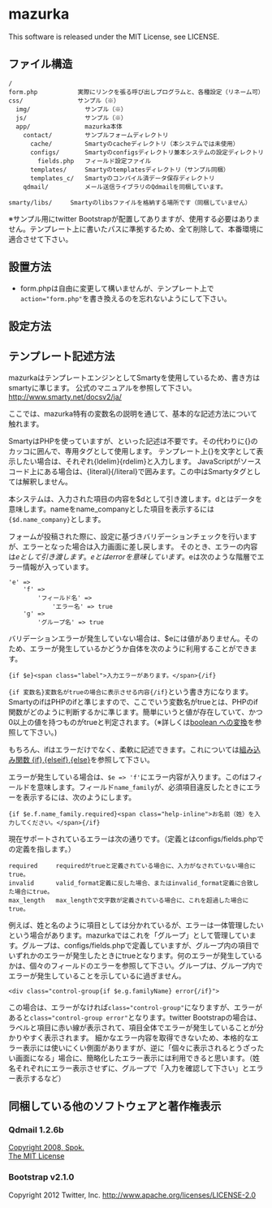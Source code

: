 mazurka
=======
This software is released under the MIT License, see LICENSE.

ファイル構造
------------
    /  
    form.php           実際にリンクを張る呼び出しプログラムと、各種設定（リネーム可）
    css/               サンプル（※）
      img/               サンプル（※）
      js/                サンプル（※）
      app/               mazurka本体
        contact/         サンプルフォームディレクトリ
          cache/         Smartyのcacheディレクトリ（本システムでは未使用）
          configs/       Smartyのconfigsディレクトリ兼本システムの設定ディレクトリ
            fields.php   フィールド設定ファイル
          templates/     Smartyのtemplatesディレクトリ（サンプル同梱）
          templates_c/   Smartyのコンパイル済データ保存ディレクトリ
        qdmail/          メール送信ライブラリのQdmailを同梱しています。
        smarty/libs/     Smartyのlibsファイルを格納する場所です（同梱していません）

※サンプル用にtwitter Bootstrapが配置してありますが、使用する必要はありません。テンプレート上に書いたパスに準拠するため、全て削除して、本番環境に適合させて下さい。


設置方法
--------
- form.phpは自由に変更して構いませんが、テンプレート上で`action="form.php"`を書き換えるのを忘れないようにして下さい。

設定方法
--------

テンプレート記述方法
--------------------
mazurkaはテンプレートエンジンとしてSmartyを使用しているため、書き方はsmartyに準じます。
公式のマニュアルを参照して下さい。
http://www.smarty.net/docsv2/ja/

ここでは、mazurka特有の変数名の説明を通じて、基本的な記述方法について触れます。

SmartyはPHPを使っていますが、<?php echo 〜 ?>といった記述は不要です。その代わりに{}のカッコに囲んで、専用タグとして使用します。
テンプレート上{}を文字として表示したい場合は、それぞれ{ldelim}{rdelim}と入力します。
JavaScriptがソースコード上にある場合は、{literal}{/literal}で囲みます。この中はSmartyタグとしては解釈しません。

本システムは、入力された項目の内容を$dとして引き渡します。dとはデータを意味します。nameをname_companyとした項目を表示するには` {$d.name_company} `とします。

フォームが投稿された際に、設定に基づきバリデーションチェックを行いますが、エラーとなった場合は入力画面に差し戻します。
そのとき、エラーの内容は$eとして引き渡します。eとはerrorを意味しています。$eは次のような階層でエラー情報が入っています。

    'e' =>
        'f' =>
            'フィールド名' =>
                'エラー名' => true
        'g' =>
            'グループ名' => true

バリデーションエラーが発生していない場合は、$eには値がありません。そのため、エラーが発生しているかどうか自体を次のように利用することができます。

    {if $e}<span class="label">入力エラーがあります。</span>{/if}

`{if 変数名}変数名がtrueの場合に表示させる内容{/if}`という書き方になります。SmartyのifはPHPのifと準じますので、ここでいう変数名がtrueとは、PHPのif関数がどのように判断するかに準じます。簡単にいうと値が存在していて、かつ0以上の値を持つものがtrueと判定されます。（※詳しくは[boolean への変換](http://jp1.php.net/manual/ja/language.types.boolean.php#language.types.boolean.casting)を参照して下さい。)

もちろん、ifはエラーだけでなく、柔軟に記述できます。これについては[組み込み関数 {if},{elseif},{else}](http://www.smarty.net/docsv2/ja/language.function.if.tpl)を参照して下さい。

エラーが発生している場合は、`$e => 'f'`にエラー内容が入ります。このfはフィールドを意味します。フィールド`name_family`が、必須項目違反したときにエラーを表示するには、次のようにします。

    {if $e.f.name_family.required}<span class="help-inline">お名前（姓）を入力してください。</span>{/if}

現在サポートされているエラーは次の通りです。（定義とはconfigs/fields.phpでの定義を指します。）

    required     requiredがtrueと定義されている場合に、入力がなされていない場合にtrue。
    invalid      valid_format定義に反した場合、またはinvalid_format定義に合致した場合にtrue。
    max_length   max_lengthで文字数が定義されている場合に、これを超過した場合にtrue。

例えば、姓と名のように項目としては分かれているが、エラーは一体管理したいという場合があります。mazurkaではこれを「グループ」として管理しています。グループは、configs/fields.phpで定義していますが、グループ内の項目でいずれかのエラーが発生したときにtrueとなります。何のエラーが発生しているかは、個々のフィールドのエラーを参照して下さい。グループは、グループ内でエラーが発生していることを示しているに過ぎません。

    <div class="control-group{if $e.g.familyName} error{/if}">

この場合は、エラーがなければ`class="control-group"`になりますが、エラーがあると`class="control-group error"`となります。twitter Bootstrapの場合は、ラベルと項目に赤い線が表示されて、項目全体でエラーが発生していることが分かりやすく表示されます。
細かなエラー内容を取得できないため、本格的なエラー表示には使いにくい側面がありますが、逆に「個々に表示されるとうざったい画面になる」場合に、簡略化したエラー表示には利用できると思います。（姓名それぞれにエラー表示させずに、グループで「入力を確認して下さい」とエラー表示するなど）

同梱している他のソフトウェアと著作権表示
----------------------------------------
### Qdmail 1.2.6b
[Copyright 2008, Spok.](http://hal456.net/qdmail/)  
[The MIT License](http://www.opensource.org/licenses/mit-license.php)

### Bootstrap v2.1.0
Copyright 2012 Twitter, Inc.
http://www.apache.org/licenses/LICENSE-2.0
